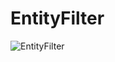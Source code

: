 # EntityFilter
![EntityFilter](https://user-images.githubusercontent.com/17177508/142725016-04327915-000e-4594-a8f4-a7472c2bcf8e.jpg)
